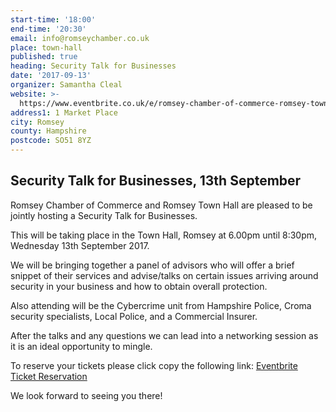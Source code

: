 ```yaml
---
start-time: '18:00'
end-time: '20:30'
email: info@romseychamber.co.uk
place: town-hall
published: true
heading: Security Talk for Businesses
date: '2017-09-13'
organizer: Samantha Cleal
website: >-
  https://www.eventbrite.co.uk/e/romsey-chamber-of-commerce-romsey-town-hall-security-talk-wednesday-13th-september-2017-tickets-34744206858
address1: 1 Market Place
city: Romsey
county: Hampshire
postcode: SO51 8YZ
---
```

## Security Talk for Businesses, 13th September 

Romsey Chamber of Commerce and Romsey Town Hall are pleased to be jointly hosting a Security Talk for Businesses.

This will be taking place in the Town Hall, Romsey at 6.00pm until 8:30pm, Wednesday 13th September 2017.

We will be bringing together a panel of advisors who will offer a brief snippet of their services and advise/talks on certain issues arriving around security in your business and how to obtain overall protection.

Also attending will be the Cybercrime unit from Hampshire Police, Croma security specialists, Local Police, and a Commercial Insurer.

After the talks and any questions we can lead into a networking session as it is an ideal opportunity to mingle.

To reserve your tickets please click copy the following link: [Eventbrite Ticket Reservation](https://www.eventbrite.co.uk/e/romsey-chamber-of-commerce-romsey-town-hall-security-talk-wednesday-13th-september-2017-tickets-34744206858 "Eventbrite Ticket Reservation")

We look forward to seeing you there!
